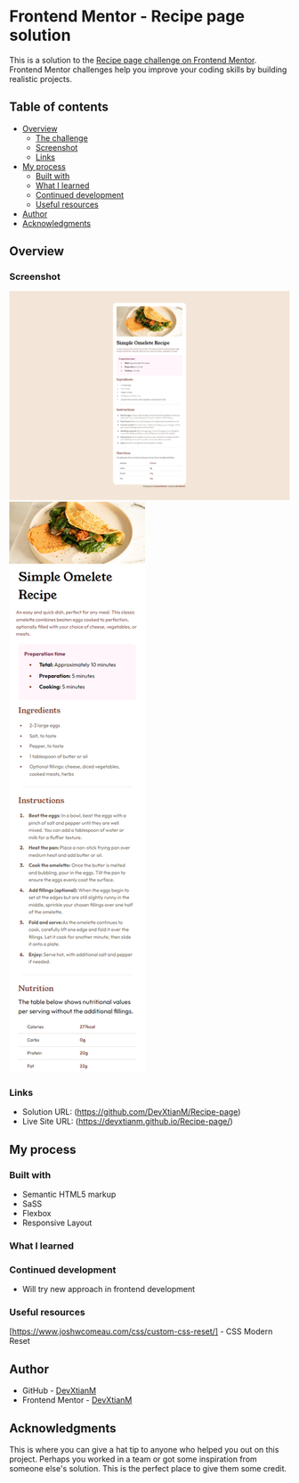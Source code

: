 # Frontend Mentor - Recipe page solution

This is a solution to the [Recipe page challenge on Frontend Mentor](https://www.frontendmentor.io/challenges/recipe-page-KiTsR8QQKm). Frontend Mentor challenges help you improve your coding skills by building realistic projects. 

## Table of contents

- [Overview](#overview)
  - [The challenge](#the-challenge)
  - [Screenshot](#screenshot)
  - [Links](#links)
- [My process](#my-process)
  - [Built with](#built-with)
  - [What I learned](#what-i-learned)
  - [Continued development](#continued-development)
  - [Useful resources](#useful-resources)
- [Author](#author)
- [Acknowledgments](#acknowledgments)

## Overview

### Screenshot

![Desktop View](https://github.com/DevXtianM/Recipe-page/blob/main/Screenshot/Desktop-view.png)
![Mobile View](https://github.com/DevXtianM/Recipe-page/blob/main/Screenshot/Mobile-view.png)

### Links

- Solution URL: (https://github.com/DevXtianM/Recipe-page)
- Live Site URL: (https://devxtianm.github.io/Recipe-page/)

## My process

### Built with

- Semantic HTML5 markup
- SaSS
- Flexbox
- Responsive Layout


### What I learned

### Continued development
- Will try new approach in frontend development

### Useful resources
  [https://www.joshwcomeau.com/css/custom-css-reset/] - CSS Modern Reset
## Author

- GitHub - [DevXtianM](https://github.com/DevXtianM)
- Frontend Mentor - [DevXtianM](https://www.frontendmentor.io/profile/DevXtianM)


## Acknowledgments

This is where you can give a hat tip to anyone who helped you out on this project. Perhaps you worked in a team or got some inspiration from someone else's solution. This is the perfect place to give them some credit.


